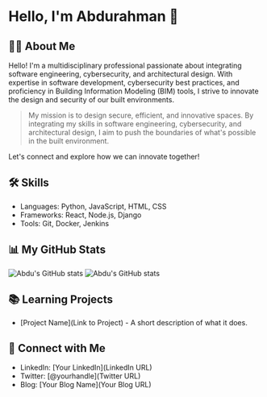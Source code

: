 # Hello, I'm Abdurahman 👋

## 👨‍💻 About Me

Hello! I'm a multidisciplinary professional passionate about integrating software engineering, cybersecurity, and architectural design. With expertise in software development, cybersecurity best practices, and proficiency in Building Information Modeling (BIM) tools, I strive to innovate the design and security of our built environments.

> My mission is to design secure, efficient, and innovative spaces. By integrating my skills in software engineering, cybersecurity, and architectural design, I aim to push the boundaries of what's possible in the built environment.

Let's connect and explore how we can innovate together!

## 🛠 Skills

- Languages: Python, JavaScript, HTML, CSS
- Frameworks: React, Node.js, Django
- Tools: Git, Docker, Jenkins

## 📊 My GitHub Stats
![Abdu's GitHub stats](https://github-readme-stats.vercel.app/api?username=amirasabdu&show_icons=true&theme=radical)
![Abdu's GitHub stats](https://github-readme-stats.vercel.app/api?username=amirasabdu&show_icons=true&theme=radical)

## 📚 Learning Projects

- [Project Name](Link to Project) - A short description of what it does.

## 🤝 Connect with Me

- LinkedIn: [Your LinkedIn](LinkedIn URL)
- Twitter: [@yourhandle](Twitter URL)
- Blog: [Your Blog Name](Your Blog URL)
